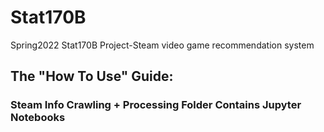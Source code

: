 # Stat170B
Spring2022 Stat170B Project-Steam video game  recommendation system
## The "How To Use" Guide:
### Steam Info Crawling + Processing Folder Contains Jupyter Notebooks
